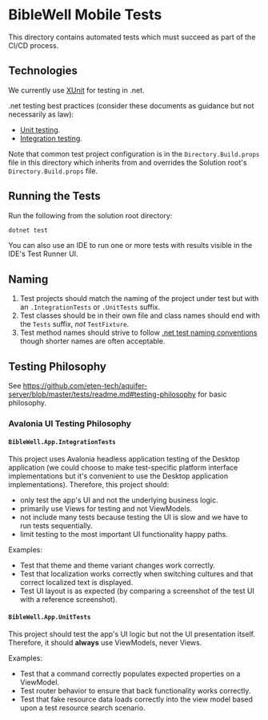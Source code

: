 # BibleWell Mobile Tests

This directory contains automated tests which must succeed as part of the CI/CD process.

## Technologies

We currently use [XUnit](https://xunit.net/) for testing in .net.

.net testing best practices (consider these documents as guidance but not necessarily as law):

* [Unit testing](https://learn.microsoft.com/en-us/dotnet/core/testing/unit-testing-best-practices).
* [Integration testing](https://learn.microsoft.com/en-us/aspnet/core/test/integration-tests).

Note that common test project configuration is in the `Directory.Build.props` file in this directory which
inherits from and overrides the Solution root's `Directory.Build.props` file.

## Running the Tests

Run the following from the solution root directory:

```bash
dotnet test
```

You can also use an IDE to run one or more tests with results visible in the IDE's Test Runner UI.

## Naming

1. Test projects should match the naming of the project under test but with an `.IntegrationTests` or `.UnitTests` suffix.
1. Test classes should be in their own file and class names should end with the `Tests` suffix, _not_ `TestFixture`.
1. Test method names should strive to
   follow [.net test naming conventions](https://learn.microsoft.com/en-us/dotnet/core/testing/unit-testing-best-practices#naming-your-tests)
   though shorter names are often acceptable.

## Testing Philosophy

See https://github.com/eten-tech/aquifer-server/blob/master/tests/readme.md#testing-philosophy for basic philosophy.

### Avalonia UI Testing Philosophy

#### `BibleWell.App.IntegrationTests`

This project uses Avalonia headless application testing of the Desktop application (we could choose to make test-specific platform interface
implementations but it's convenient to use the Desktop application implementations). Therefore, this project should:

* only test the app's UI and not the underlying business logic.
* primarily use Views for testing and not ViewModels.
* not include many tests because testing the UI is slow and we have to run tests sequentially.
* limit testing to the most important UI functionality happy paths.

Examples:

* Test that theme and theme variant changes work correctly.
* Test that localization works correctly when switching cultures and that correct localized text is displayed.
* Test UI layout is as expected (by comparing a screenshot of the test UI with a reference screenshot).

#### `BibleWell.App.UnitTests`

This project should test the app's UI logic but not the UI presentation itself. Therefore, it should **always** use ViewModels, never Views.

Examples:

* Test that a command correctly populates expected properties on a ViewModel.
* Test router behavior to ensure that back functionality works correctly.
* Test that fake resource data loads correctly into the view model based upon a test resource search scenario.
